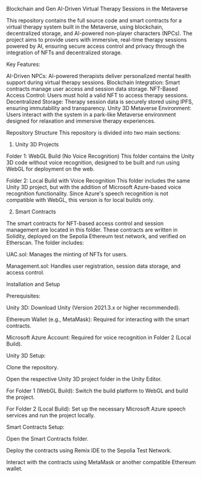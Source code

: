 Blockchain and Gen AI-Driven Virtual Therapy Sessions in the Metaverse 


This repository contains the full source code and smart contracts for a virtual therapy system built in the Metaverse, using blockchain, decentralized storage, and AI-powered non-player characters (NPCs). The project aims to provide users with immersive, real-time therapy sessions powered by AI, ensuring secure access control and privacy through the integration of NFTs and decentralized storage.

Key Features:

AI-Driven NPCs: AI-powered therapists deliver personalized mental health support during virtual therapy sessions.
Blockchain Integration: Smart contracts manage user access and session data storage.
NFT-Based Access Control: Users must hold a valid NFT to access therapy sessions.
Decentralized Storage: Therapy session data is securely stored using IPFS, ensuring immutability and transparency.
Unity 3D Metaverse Environment: Users interact with the system in a park-like Metaverse environment designed for relaxation and immersive therapy experiences.

Repository Structure
This repository is divided into two main sections:

1. Unity 3D Projects
   
Folder 1: WebGL Build (No Voice Recognition)
This folder contains the Unity 3D code without voice recognition, designed to be built and run using WebGL for deployment on the web.

Folder 2: Local Build with Voice Recognition
This folder includes the same Unity 3D project, but with the addition of Microsoft Azure-based voice recognition functionality. Since Azure's speech recognition is not compatible with WebGL, this version is for local builds only.

2. Smart Contracts

The smart contracts for NFT-based access control and session management are located in this folder. These contracts are written in Solidity, deployed on the Sepolia Ethereum test network, and verified on Etherscan. The folder includes:

UAC.sol: Manages the minting of NFTs for users.

Management.sol: Handles user registration, session data storage, and access control.

Installation and Setup

Prerequisites:

Unity 3D: Download Unity (Version 2021.3.x or higher recommended).

Ethereum Wallet (e.g., MetaMask): Required for interacting with the smart contracts.

Microsoft Azure Account: Required for voice recognition in Folder 2 (Local Build).

Unity 3D Setup:

Clone the repository.

Open the respective Unity 3D project folder in the Unity Editor.

For Folder 1 (WebGL Build): Switch the build platform to WebGL and build the project.

For Folder 2 (Local Build): Set up the necessary Microsoft Azure speech services and run the project locally.

Smart Contracts Setup:

Open the Smart Contracts folder.

Deploy the contracts using Remix IDE to the Sepolia Test Network.

Interact with the contracts using MetaMask or another compatible Ethereum wallet.

